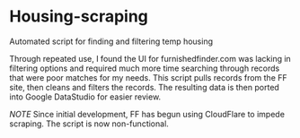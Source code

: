 # Housing-scraping
Automated script for finding and filtering temp housing

Through repeated use, I found the UI for furnishedfinder.com was lacking in filtering options
and required much more time searching through records that were poor matches for my needs.
This script pulls records from the FF site, then cleans and filters the records.
The resulting data is then ported into Google DataStudio for easier review.

*NOTE* Since initial development, FF has begun using CloudFlare to impede scraping.
The script is now non-functional.
